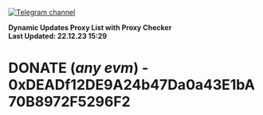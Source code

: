 [![Telegram channel](https://img.shields.io/endpoint?url=https://runkit.io/damiankrawczyk/telegram-badge/branches/master?url=https://t.me/n4z4v0d)](https://t.me/n4z4v0d) 

**Dynamic Updates Proxy List with Proxy Checker**  
**Last Updated: 22.12.23 15:29**

# DONATE (_any evm_) - 0xDEADf12DE9A24b47Da0a43E1bA70B8972F5296F2

